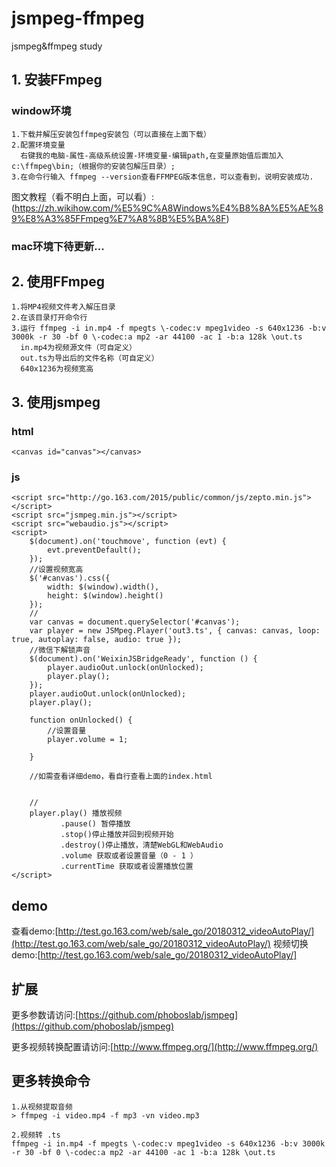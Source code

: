 # jsmpeg-ffmpeg
jsmpeg&amp;ffmpeg study

## 1. 安装FFmpeg
### window环境
```
1.下载并解压安装包ffmpeg安装包（可以直接在上面下载）
2.配置环境变量
  右键我的电脑-属性-高级系统设置-环境变量-编辑path,在变量原始值后面加入c:\ffmpeg\bin;（根据你的安装包解压目录）;
3.在命令行输入 ffmpeg --version查看FFMPEG版本信息，可以查看到，说明安装成功.
```
图文教程（看不明白上面，可以看）:(https://zh.wikihow.com/%E5%9C%A8Windows%E4%B8%8A%E5%AE%89%E8%A3%85FFmpeg%E7%A8%8B%E5%BA%8F)

### mac环境下待更新...


## 2. 使用FFmpeg
```
1.将MP4视频文件考入解压目录
2.在该目录打开命令行
3.运行 ffmpeg -i in.mp4 -f mpegts \-codec:v mpeg1video -s 640x1236 -b:v 3000k -r 30 -bf 0 \-codec:a mp2 -ar 44100 -ac 1 -b:a 128k \out.ts
  in.mp4为视频源文件（可自定义）
  out.ts为导出后的文件名称（可自定义）
  640x1236为视频宽高
```


## 3. 使用jsmpeg
### html
```
<canvas id="canvas"></canvas>
```
### js
```
<script src="http://go.163.com/2015/public/common/js/zepto.min.js"></script>
<script src="jsmpeg.min.js"></script>
<script src="webaudio.js"></script>
<script>
    $(document).on('touchmove', function (evt) {
        evt.preventDefault();
    });
    //设置视频宽高
    $('#canvas').css({
        width: $(window).width(),
        height: $(window).height()
    });
    //
    var canvas = document.querySelector('#canvas');
    var player = new JSMpeg.Player('out3.ts', { canvas: canvas, loop: true, autoplay: false, audio: true });
    //微信下解锁声音
    $(document).on('WeixinJSBridgeReady', function () {
        player.audioOut.unlock(onUnlocked);
        player.play();
    });
    player.audioOut.unlock(onUnlocked);
    player.play();

    function onUnlocked() {
        //设置音量
        player.volume = 1;

    }
    
    //如需查看详细demo，看自行查看上面的index.html
    
    
    //
    player.play() 播放视频
           .pause() 暂停播放
           .stop()停止播放并回到视频开始
           .destroy()停止播放，清楚WebGL和WebAudio
           .volume 获取或者设置音量（0 - 1 ）
           .currentTime 获取或者设置播放位置
</script>
```

## demo
查看demo:[http://test.go.163.com/web/sale_go/20180312_videoAutoPlay/](http://test.go.163.com/web/sale_go/20180312_videoAutoPlay/)
视频切换demo:[http://test.go.163.com/web/sale_go/20180312_videoAutoPlay/]

## 扩展
更多参数请访问:[https://github.com/phoboslab/jsmpeg](https://github.com/phoboslab/jsmpeg)

更多视频转换配置请访问:[http://www.ffmpeg.org/](http://www.ffmpeg.org/)




## 更多转换命令
```
1.从视频提取音频
> ffmpeg -i video.mp4 -f mp3 -vn video.mp3

2.视频转 .ts
ffmpeg -i in.mp4 -f mpegts \-codec:v mpeg1video -s 640x1236 -b:v 3000k -r 30 -bf 0 \-codec:a mp2 -ar 44100 -ac 1 -b:a 128k \out.ts
```
